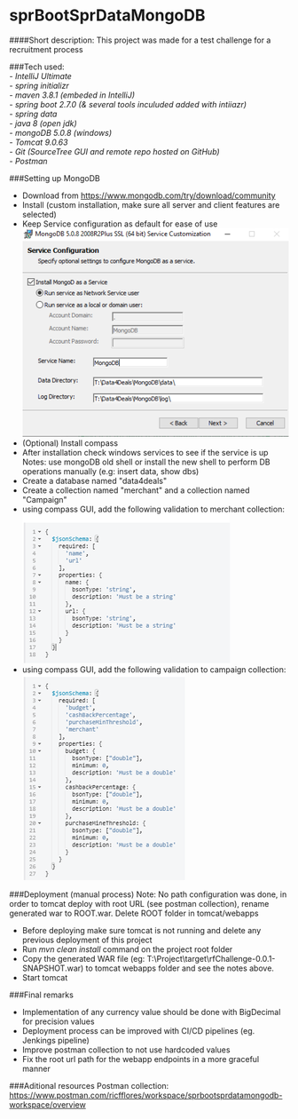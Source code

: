 # sprBootSprDataMongoDB
####Short description: This project was made for a test challenge for a recruitment process

###Tech used:<br/>
  *- IntelliJ Ultimate*<br/>
  *- spring initializr*<br/>
  *- maven 3.8.1 (embeded in IntelliJ)*<br/>
  *- spring boot 2.7.0 (& several tools inculuded added with intiiazr)*<br/>
  *- spring data*<br/>
  *- java 8 (open jdk)*<br/>
  *- mongoDB 5.0.8 (windows)*<br/>
  *- Tomcat 9.0.63*<br/>
  *- Git (SourceTree GUI and remote repo hosted on GitHub)*<br/>
  *- Postman*

  

###Setting up MongoDB
  - Download from https://www.mongodb.com/try/download/community
  - Install (custom installation, make sure all server and client features are selected)
  - Keep Service configuration as default for ease of use
    ![img.png](img.png)
  - (Optional) Install compass
  - After installation check windows services to see if the service is up
<br/>Notes: use mongoDB old shell or install the new shell to perform DB operations manually (e.g: insert data, show dbs)
  - Create a database named "data4deals"
  - Create a collection named "merchant" and a collection named "Campaign"
  - using compass GUI, add the following validation to merchant collection:
    ![img_1.png](img_1.png)
  - using compass GUI, add the following validation to campaign collection:
    ![img_2.png](img_2.png)

###Deployment (manual process)
Note: No path configuration was done, in order to tomcat deploy with root URL (see postman collection), rename generated war to ROOT.war. Delete ROOT folder in tomcat/webapps
- Before deploying make sure tomcat is not running and delete any previous deployment of this project
- Run *mvn clean install* command on the project root folder
- Copy the generated WAR file (eg: T:\Project\target\rfChallenge-0.0.1-SNAPSHOT.war) to tomcat webapps folder and see the notes above.
- Start tomcat


###Final remarks
- Implementation of any currency value should be done with BigDecimal for precision values<br/>
- Deployment process can be improved with CI/CD pipelines (eg. Jenkings pipeline)
- Improve postman collection to not use hardcoded values
- Fix the root url path for the webapp endpoints in a more graceful manner

###Aditional resources
Postman collection: https://www.postman.com/ricfflores/workspace/sprbootsprdatamongodb-workspace/overview 
